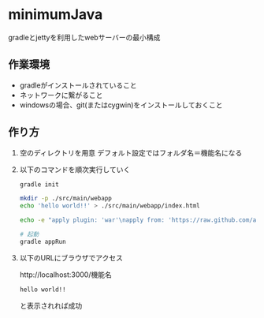 # minimumJava

gradleとjettyを利用したwebサーバーの最小構成

## 作業環境
- gradleがインストールされていること
- ネットワークに繋がること
- windowsの場合、git(またはcygwin)をインストールしておくこと

## 作り方
1. 空のディレクトリを用意
	デフォルト設定ではフォルダ名＝機能名になる

1. 以下のコマンドを順次実行していく
	```sh
	gradle init

	mkdir -p ./src/main/webapp
	echo 'hello world!!' > ./src/main/webapp/index.html

	echo -e "apply plugin: 'war'\napply from: 'https://raw.github.com/akhikhl/gretty/master/pluginScripts/gretty.plugin'\n\ngretty {\n\thttpPort = 3000\n}" >> build.gradle

	# 起動
	gradle appRun
	```

1. 以下のURLにブラウザでアクセス

	http://localhost:3000/機能名

	```html
	hello world!!
	```
	と表示されれば成功